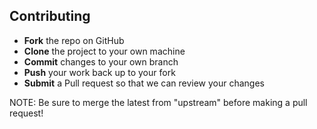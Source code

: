 ## Contributing

* **Fork** the repo on GitHub
* **Clone** the project to your own machine
* **Commit** changes to your own branch
* **Push** your work back up to your fork
* **Submit** a Pull request so that we can review your changes

NOTE: Be sure to merge the latest from "upstream" before making a pull request!
